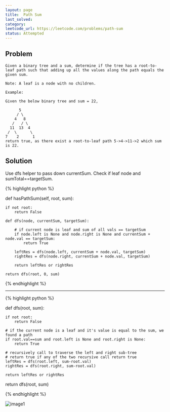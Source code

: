 ```yaml
---
layout: page
title:  Path Sum
last_solved: 
category: 
leetcode_url: https://leetcode.com/problems/path-sum
status: Attempted
---
```


Problem
-------

```
Given a binary tree and a sum, determine if the tree has a root-to-leaf path such that adding up all the values along the path equals the given sum.

Note: A leaf is a node with no children.

Example:

Given the below binary tree and sum = 22,

      5
     / \
    4   8
   /   / \
  11  13  4
 /  \      \
7    2      1
return true, as there exist a root-to-leaf path 5->4->11->2 which sum is 22.

```

Solution
----------

Use dfs helper to pass down currentSum. Check if leaf node and sumTotal==targetSum.

{% highlight python %}

def hasPathSum(self, root, sum):

    if not root:
        return False

    def dfs(node, currentSum, targetSum):
        
        # if current node is leaf and sum of all vals == targetSum
        if node.left is None and node.right is None and currentSum + node.val == targetSum:
            return True

        leftRes = dfs(node.left, currentSum + node.val, targetSum)
        rightRes = dfs(node.right, currentSum + node.val, targetSum)

        return leftRes or rightRes

    return dfs(root, 0, sum)

{% endhighlight %}

_______________



{% highlight python %}

def dfs(root, sum):
    
    if not root:
        return False
    
    # if the current node is a leaf and it's value is equal to the sum, we found a path
    if root.val==sum and root.left is None and root.right is None:
        return True
    
    # recursively call to traverse the left and right sub-tree
    # return true if any of the two recursive call return true
    leftRes = dfs(root.left, sum-root.val)
    rightRes = dfs(root.right, sum-root.val)
    
    return leftRes or rightRes

return dfs(root, sum)


{% endhighlight %}


![image1](https://5wkfbq.dm.files.1drv.com/y4m1LAF1rJH3rvE6Fvoa19b9yQaMDbSKWiaK30lMziT7NLyxl8pZnpAV9b8fA4kYg-9pbglZXrlKtwQ6m57t3x1Eup0UAeaUw2l8He8myjMvgvUpiOVvhQD9Tr_5i5mw3hLqErN-otBc4QQanjNm0ye7UiqB-b8ymiORnOz7TAHQLWcHuuZR5k0Can1XRKt846BNzH5OzeZbTMuifNt2NXGbQ?width=1477&height=2053&cropmode=none)